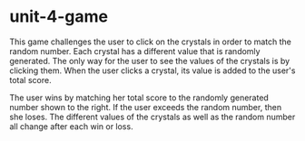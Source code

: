 # unit-4-game

This game challenges the user to click on the crystals in order to match the random number. Each crystal has a different value that is randomly generated. The only way for the user to see the values of the crystals is by clicking them. When the user clicks a crystal, its value is added to the user's total score. 


The user wins by matching her total score to the randomly generated number shown to the right. If the user exceeds the random number, then she loses. The different values of the crystals as well as the random number all change after each win or loss. 